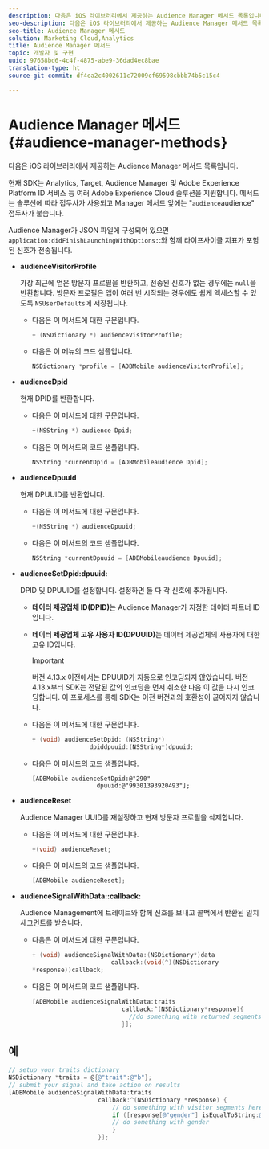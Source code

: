 ```yaml
---
description: 다음은 iOS 라이브러리에서 제공하는 Audience Manager 메서드 목록입니다.
seo-description: 다음은 iOS 라이브러리에서 제공하는 Audience Manager 메서드 목록입니다.
seo-title: Audience Manager 메서드
solution: Marketing Cloud,Analytics
title: Audience Manager 메서드
topic: 개발자 및 구현
uuid: 97658bd6-4c4f-4875-abe9-36dad4ec8bae
translation-type: ht
source-git-commit: df4ea2c4002611c72009cf69598cbbb74b5c15c4

---
```



# Audience Manager 메서드 {#audience-manager-methods}

다음은 iOS 라이브러리에서 제공하는 Audience Manager 메서드 목록입니다.

현재 SDK는 Analytics, Target, Audience Manager 및 Adobe Experience Platform ID 서비스 등 여러 Adobe Experience Cloud 솔루션을 지원합니다. 메서드는 솔루션에 따라 접두사가 사용되고 Manager 메서드 앞에는 "`audience`audience" 접두사가 붙습니다.

Audience Manager가 JSON 파일에 구성되어 있으면 `application:didFinishLaunchingWithOptions:`:와 함께 라이프사이클 지표가 포함된 신호가 전송됩니다.

* **audienceVisitorProfile**

   가장 최근에 얻은 방문자 프로필을 반환하고, 전송된 신호가 없는 경우에는 `null`을 반환합니다. 방문자 프로필은 앱이 여러 번 시작되는 경우에도 쉽게 액세스할 수 있도록 `NSUserDefaults`에 저장됩니다.

   * 다음은 이 메서드에 대한 구문입니다.

      ```objective-c
      + (NSDictionary *) audienceVisitorProfile;
      ```

   * 다음은 이 메뉴의 코드 샘플입니다.

      ```objective-c
      NSDictionary *profile = [ADBMobile audienceVisitorProfile]; 
      ```

* **audienceDpid**

   현재 DPID를 반환합니다.

   * 다음은 이 메서드에 대한 구문입니다.

      ```objective-c
      +(NSString *) audience Dpid;
      ```

   * 다음은 이 메서드의 코드 샘플입니다.

      ```objective-c
      NSString *currentDpid = [ADBMobileaudience Dpid]; 
      ```

* **audienceDpuuid**

   현재 DPUUID를 반환합니다.

   * 다음은 이 메서드에 대한 구문입니다.

      ```objective-c
      +(NSString *) audienceDpuuid;
      ```

   * 다음은 이 메서드의 코드 샘플입니다.

      ```objective-c
      NSString *currentDpuuid = [ADBMobileaudience Dpuuid]; 
      ```

* **audienceSetDpid:&#x200B;dpuuid:**

   DPID 및 DPUUID를 설정합니다. 설정하면 둘 다 각 신호에 추가됩니다.

   * **데이터 제공업체 ID(DPID)**&#x200B;는 Audience Manager가 지정한 데이터 파트너 ID입니다.
   * **데이터 제공업체 고유 사용자 ID(DPUUID)**&#x200B;는 데이터 제공업체의 사용자에 대한 고유 ID입니다.

      >[!IMPORTANT]
      >
      >버전 4.13.x 이전에서는 DPUUID가 자동으로 인코딩되지 않았습니다. 버전 4.13.x부터 SDK는 전달된 값의 인코딩을 먼저 취소한 다음 이 값을 다시 인코딩합니다. 이 프로세스를 통해 SDK는 이전 버전과의 호환성이 끊어지지 않습니다.

   * 다음은 이 메서드에 대한 구문입니다.

      ```objective-c
      + (void) audienceSetDpid: (NSString*)   
                      dpiddpuuid:(NSString*)dpuuid;
      ```

   * 다음은 이 메서드의 코드 샘플입니다.

      ```objective-
      [ADBMobile audienceSetDpid:@"290"
                        dpuuid:@"99301393920493"];
      ```

* **audienceReset**

   Audience Manager UUID를 재설정하고 현재 방문자 프로필을 삭제합니다.

   * 다음은 이 메서드에 대한 구문입니다.

      ```objective-c
      +(void) audienceReset;
      ```

   * 다음은 이 메서드의 코드 샘플입니다.

      ```objective-c
      [ADBMobile audienceReset]; 
      ```

* **audienceSignalWithData::&#x200B;callback:**

   Audience Management에 트레이트와 함께 신호를 보내고 콜백에서 반환된 일치 세그먼트를 받습니다.

   * 다음은 이 메서드에 대한 구문입니다.

      ```objective-c
      + (void) audienceSignalWithData:(NSDictionary*)data
                            callback:(void(^)(NSDictionary
      *response))callback; 
      ```

   * 다음은 이 메서드의 코드 샘플입니다.

      ```objective-c
      [ADBMobile audienceSignalWithData:traits
                               callback:^(NSDictionary*response){
                                 //do something with returned segments
                               }];
      ```

## 예

```objective-c
// setup your traits dictionary 
NSDictionary *traits = @{@"trait":@"b"}; 
// submit your signal and take action on results 
[ADBMobile audienceSignalWithData:traits  
                         callback:^(NSDictionary *response) { 
                             // do something with visitor segments here 
                             if ([response[@"gender"] isEqualToString:@"male"]) { 
                             // do something with gender  
                             } 
                         }];
```
